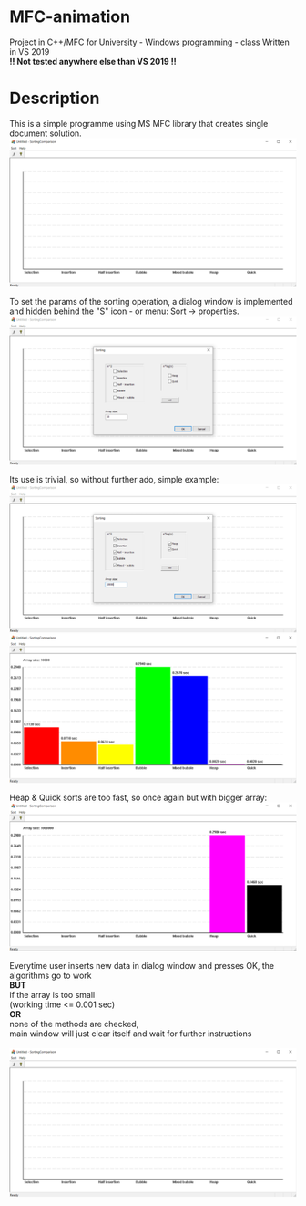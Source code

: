 # MFC-animation
Project in C++/MFC for University - Windows programming - class
Written in VS 2019 <br>
<b>!! Not tested anywhere else than VS 2019 !!</b>

# Description
This is a simple programme using MS MFC library that creates single document solution.
![start](./img/1.png)
<br>

To set the params of the sorting operation, a dialog window is implemented and hidden
behind the "S" icon - or menu: Sort -> properties.
![start](./img/2.png)
<br>

Its use is trivial, so without further ado, simple example:
![start](./img/3.png)
<br>
![start](./img/4.png)
<br>

Heap & Quick sorts are too fast, so once again but with bigger array:
![start](./img/5.png)
<br>

Everytime user inserts new data in dialog window and presses OK, the algorithms go to work
<br>
<b>BUT</b>
<br>
if the array is too small 
<br>
(working time <= 0.001 sec)
<br>
<b>OR</b>
<br>
none of the methods are checked, 
<br>
main window will just clear itself and wait for further instructions
<br> <br>
![start](./img/1.png)
<br>